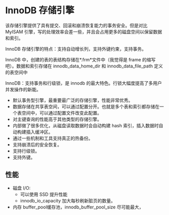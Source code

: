 # InnoDB 存储引擎

该存储引擎提供了具有提交、回滚和崩溃恢复能力的事务安全。但是对比 MyISAM 引擎，写的处理效率会差一些，并且会占用更多的磁盘空间以保留数据和索引。

InnoDB 存储引擎的特点：支持自动增长列，支持外键约束，支持事务。

InnoDB 中，创建的表的表结构存储在*.frm*文件中（我觉得是 frame 的缩写吧）。数据和索引存储在 innodb_data_home_dir 和 innodb_data_file_path 定义的表空间中

InnoDB：支持事务和行级锁，是 innodb 的最大特色。行锁大幅度提高了多用户并发操作的新能。

- 默认事务型引擎，最重要最广泛的存储引擎，性能非常优秀。
- 数据存储在共享表空间，可以通过配置分开。也就是多个表和索引都存储在一个表空间中，可以通过配置文件改变此配置。
- 对主键查询的性能高于其他类型的存储引擎。
- 内部做了很多优化，从磁盘读取数据时会自动构建 hash 索引，插入数据时自动构建插入缓冲区。
- 通过一些机制和工具支持真正的热备份。
- 支持崩溃后的安全恢复。
- 支持行级锁。
- 支持外键。

## 性能

- 磁盘 I/O:
  - 可以使用 SSD 提升性能
  - innodb_io_capacity 加大每秒刷新脏页的数量。
- 内存
    buffer_pool缓存池，innodb_buffer_pool_size 尽可能最大，